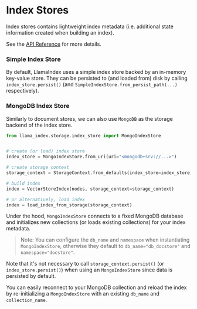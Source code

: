 # Index Stores

Index stores contains lightweight index metadata (i.e. additional state information created when building an index).

See the [API Reference](/reference/storage/index_store.rst) for more details.

### Simple Index Store
By default, LlamaIndex uses a simple index store backed by an in-memory key-value store.
They can be persisted to (and loaded from) disk by calling `index_store.persist()` (and `SimpleIndexStore.from_persist_path(...)` respectively).


### MongoDB Index Store
Similarly to document stores, we can also use `MongoDB` as the storage backend of the index store.


```python
from llama_index.storage.index_store import MongoIndexStore


# create (or load) index store
index_store = MongoIndexStore.from_uri(uri="<mongodb+srv://...>")

# create storage context
storage_context = StorageContext.from_defaults(index_store=index_store)

# build index
index = VectorStoreIndex(nodes, storage_context=storage_context)

# or alternatively, load index
index = load_index_from_storage(storage_context)
```

Under the hood, `MongoIndexStore` connects to a fixed MongoDB database and initializes new collections (or loads existing collections) for your index metadata.
> Note: You can configure the `db_name` and `namespace` when instantiating `MongoIndexStore`, otherwise they default to `db_name="db_docstore"` and `namespace="docstore"`.

Note that it's not necessary to call `storage_context.persist()` (or `index_store.persist()`) when using an `MongoIndexStore`
since data is persisted by default. 

You can easily reconnect to your MongoDB collection and reload the index by re-initializing a `MongoIndexStore` with an existing `db_name` and `collection_name`.


